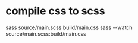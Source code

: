 # compile css to scss
sass source/main.scss build/main.css
sass --watch source/main.scss:build/main.css